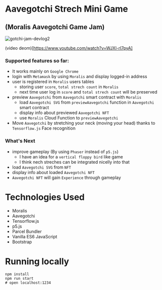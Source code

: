 # Aavegotchi Strech Mini Game 
## (Moralis Aavegotchi Game Jam)

![gotchi-jam-devlog2](https://user-images.githubusercontent.com/86926500/132110272-a570f63c-3a8d-4161-b474-7e1e7043d8d2.gif)

(video deom)[https://www.youtube.com/watch?v=WJXl-rI7pyA]

### Supported features so far:
- It works mainly on `Google Chrome`
- login with `Metamask` by using `Moralis` and display logged-in address
- user is registered in `Moralis` users tables
    - storing user `score`, `total strech count` in `Moralis`
    - next time user log in `score` and `total strech count` will be preserved
- preview `Aavegotchi` from `Aavegotchi` smart contract with `Moralis`
    - load `Aavegotchi SVG` from `previewAavegotchi` function in `Aavegotchi` smart contract
    - display info about previewed `Aavegotchi NFT`
    - use `Moralis` Cloud Function to `previewAavegotchi`
- Move `Aavegotchi` by stretching your neck (moving your head) thanks to `Tensorflow.js` Face recognition

### What's Next
- improve gameplay (By using `Phaser` instead of `p5.js`)
    - I have an idea for a `vertical floppy bird` like game
    - I think nech streches can be integrated nicelly into that
- load `Aavegotchi SVG` from `NFT`
- display info about loaded `Aavegotchi NFT`
- `Aavegotchi NFT` will gain `Experience` through gameplay

# Technologies Used
- Moralis
- Aavegotchi
- Tensorflow.js
- p5.js
- Parcel Bundler
- Vanilla ES6 JavaScript
- Bootstrap

# Running locally

```shel
npm install
npm run start
# open localhost:1234
```
